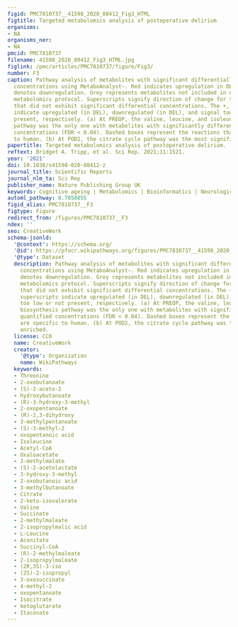 ```yaml
---
figid: PMC7810737__41598_2020_80412_Fig3_HTML
figtitle: Targeted metabolomics analysis of postoperative delirium
organisms:
- NA
organisms_ner:
- NA
pmcid: PMC7810737
filename: 41598_2020_80412_Fig3_HTML.jpg
figlink: /pmc/articles/PMC7810737/figure/Fig3/
number: F3
caption: Pathway analysis of metabolites with significant differentially quantified
  concentrations using MetaboAnalyst–. Red indicates upregulation in DEL and green
  denotes downregulation. Grey represents metabolites not included in our targeted
  metabolomics protocol. Superscripts signify direction of change for the metabolites
  that did not exhibit significant differential concentrations. The +, −, and × superscripts
  indicate upregulated (in DEL), downregulated (in DEL), and signal too low or not
  present, respectively. (a) At PREOP, the valine, leucine, and isoleucine biosynthesis
  pathway was the only one with metabolites with significantly differentially quantified
  concentrations (FDR < 0.04). Dashed boxes represent the reactions that are specific
  to human. (b) At POD2, the citrate cycle pathway was the most significantly enriched.
papertitle: Targeted metabolomics analysis of postoperative delirium.
reftext: Bridget A. Tripp, et al. Sci Rep. 2021;11:1521.
year: '2021'
doi: 10.1038/s41598-020-80412-z
journal_title: Scientific Reports
journal_nlm_ta: Sci Rep
publisher_name: Nature Publishing Group UK
keywords: Cognitive ageing | Metabolomics | Bioinformatics | Neurological disorders
automl_pathway: 0.7050855
figid_alias: PMC7810737__F3
figtype: Figure
redirect_from: /figures/PMC7810737__F3
ndex: ''
seo: CreativeWork
schema-jsonld:
  '@context': https://schema.org/
  '@id': https://pfocr.wikipathways.org/figures/PMC7810737__41598_2020_80412_Fig3_HTML.html
  '@type': Dataset
  description: Pathway analysis of metabolites with significant differentially quantified
    concentrations using MetaboAnalyst–. Red indicates upregulation in DEL and green
    denotes downregulation. Grey represents metabolites not included in our targeted
    metabolomics protocol. Superscripts signify direction of change for the metabolites
    that did not exhibit significant differential concentrations. The +, −, and ×
    superscripts indicate upregulated (in DEL), downregulated (in DEL), and signal
    too low or not present, respectively. (a) At PREOP, the valine, leucine, and isoleucine
    biosynthesis pathway was the only one with metabolites with significantly differentially
    quantified concentrations (FDR < 0.04). Dashed boxes represent the reactions that
    are specific to human. (b) At POD2, the citrate cycle pathway was the most significantly
    enriched.
  license: CC0
  name: CreativeWork
  creator:
    '@type': Organization
    name: WikiPathways
  keywords:
  - Threonine
  - 2-oxobutanoate
  - (S)-2-aceto-2
  - hydroxybutanoate
  - (R)-3-hydroxy-3-methyl
  - 2-oxopentanoate
  - (R)-2,3-dihydroxy
  - 3-methylpentanoate
  - (S)-3-methyl-2
  - oxopentanoic acid
  - Isoleucine
  - Acetyl-CoA
  - Oxaloacetate
  - 3-methylmalate
  - (S)-2-acetolactate
  - 3-hydroxy-3-methyl
  - 2-oxobutanoic acid
  - 3-methylbutanoate
  - Citrate
  - 2-keto-isovalerate
  - Valine
  - Succinate
  - 2-methylmaleate
  - 2-isopropylmalic acid
  - L-Leucine
  - Aconitate
  - Succinyl-CoA
  - (R)-2-methylmaleate
  - 2-isopropylmaleate
  - (2R,3S)-3-iso
  - (2S)-2-isopropyl
  - 3-oxosuccinate
  - 4-methyl-2
  - oxopentanoate
  - Isocitrate
  - ketoglutarate
  - Itaconate
---
```


